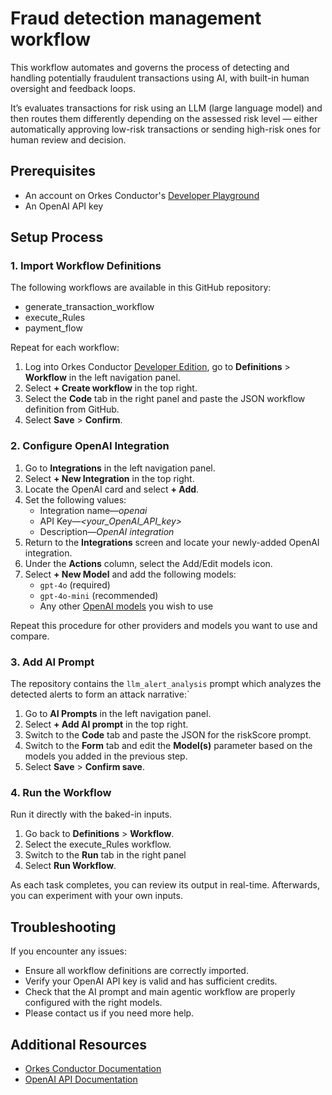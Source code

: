 # Fraud detection management workflow

This workflow automates and governs the process of detecting and handling potentially fraudulent transactions using AI, with built-in human oversight and feedback loops.

It’s evaluates transactions for risk using an LLM (large language model) and then routes them differently depending on the assessed risk level — either automatically approving low-risk transactions or sending high-risk ones for human review and decision.

## Prerequisites

- An account on Orkes Conductor's [Developer Playground](https://developer.orkescloud.com/)
- An OpenAI API key

## Setup Process

### 1. Import Workflow Definitions

The following workflows are available in this GitHub repository:
- generate_transaction_workflow
- execute_Rules
- payment_flow

Repeat for each workflow:
1. Log into Orkes Conductor [Developer Edition](https://developer.orkescloud.com/), go to **Definitions** > **Workflow** in the left navigation panel.
2. Select **+ Create workflow** in the top right.
3. Select the **Code** tab in the right panel and paste the JSON workflow definition from GitHub.
4. Select **Save** > **Confirm**.


### 2. Configure OpenAI Integration

1. Go to **Integrations** in the left navigation panel.
2. Select **+ New Integration** in the top right.
3. Locate the OpenAI card and select **+ Add**.
4. Set the following values:
    * Integration name—*openai*
    * API Key—*<your_OpenAI_API_key>*
    * Description—*OpenAI integration*
5. Return to the **Integrations** screen and locate your newly-added OpenAI integration.
6. Under the **Actions** column, select the Add/Edit models icon.
7. Select **+ New Model** and add the following models:
    * `gpt-4o` (required)
    * `gpt-4o-mini` (recommended)
    * Any other [OpenAI models](https://platform.openai.com/docs/models) you wish to use

Repeat this procedure for other providers and models you want to use and compare.


### 3. Add AI Prompt

The repository contains the ​`llm_alert_analysis` prompt which analyzes the detected alerts to form an attack narrative:`

1. Go to **AI Prompts** in the left navigation panel.
2. Select **+ Add AI prompt** in the top right.
3. Switch to the **Code** tab and paste the JSON for the riskScore prompt.
4. Switch to the **Form** tab and edit the **Model(s)** parameter based on the models you added in the previous step.
5. Select **Save** > **Confirm save**.


### 4. Run the Workflow
 
 Run it directly with the baked-in inputs.

1. Go back to **Definitions** > **Workflow**.
2. Select the execute_Rules workflow.
3. Switch to the **Run** tab in the right panel
4. Select **Run Workflow**.

As each task completes, you can review its output in real-time. Afterwards, you can experiment with your own inputs.


## Troubleshooting

If you encounter any issues:
- Ensure all workflow definitions are correctly imported.
- Verify your OpenAI API key is valid and has sufficient credits.
- Check that the AI prompt and main agentic workflow are properly configured with the right models.
- Please contact us if you need more help.

## Additional Resources

- [Orkes Conductor Documentation](https://orkes.io/content/docs)
- [OpenAI API Documentation](https://platform.openai.com/docs)